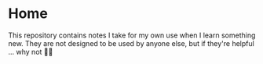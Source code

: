 # Home

This repository contains notes I take for my own use when I learn something new. They are not designed to be used by anyone else, but if they're helpful ... why not 🤷‍♂️
